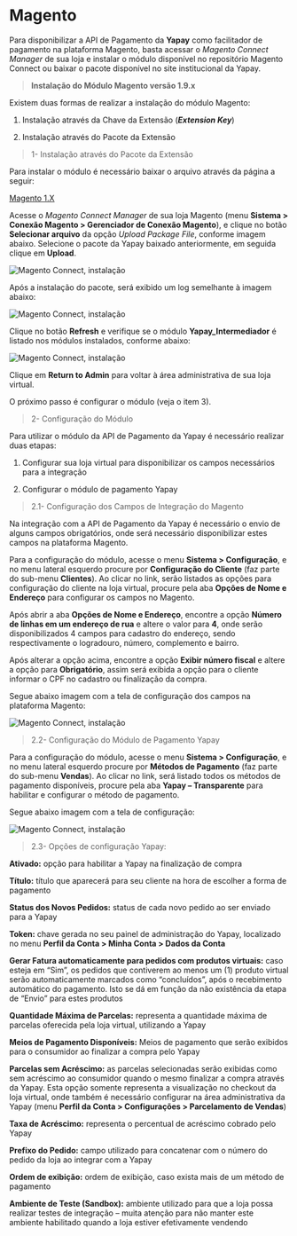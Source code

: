# Magento

Para disponibilizar a API de Pagamento da **Yapay** como facilitador de pagamento na plataforma Magento, basta acessar o _Magento Connect Manager_ de sua loja e instalar o módulo disponível no repositório Magento Connect ou baixar o pacote disponível no site institucional da Yapay.

> **Instalação do Módulo Magento versão 1.9.x**


Existem duas formas de realizar a instalação do módulo Magento:

1. Instalação através da Chave da Extensão (**_Extension Key_**)

2. Instalação através do Pacote da Extensão


> 1- Instalação através do Pacote da Extensão


Para instalar o módulo é necessário baixar o arquivo através da página a seguir:

<a href="https://intermediador.dev.yapay.com.br/download/yapay/magento/Yapay_Intermediador-2.1.4.tgz" class="btn  btn-default btn-wide btn-call-to-action btnMagento"><i class="fa fa-arrow-circle-down" aria-hidden="true"></i>Magento 1.X</a>


Acesse o _Magento Connect Manager_ de sua loja Magento (menu **Sistema > Conexão Magento > Gerenciador de Conexão Magento**), e clique no botão **Selecionar arquivo** da opção _Upload Package File_, conforme imagem abaixo. Selecione o pacote da Yapay baixado anteriormente, em seguida clique em **Upload**.


![Magento Connect, instalação](/images/magento/install_magento_4.png "Magento Connect, instalação")

Após a instalação do pacote, será exibido um log semelhante à imagem abaixo:

![Magento Connect, instalação](/images/magento/install_magento_5.png "Magento Connect, instalação")

Clique no botão **Refresh** e verifique se o módulo **Yapay_Intermediador** é listado nos módulos instalados, conforme abaixo:

![Magento Connect, instalação](/images/magento/install_magento_6.png "Magento Connect, instalação")

Clique em **Return to Admin** para voltar à área administrativa de sua loja virtual.

O próximo passo é configurar o módulo (veja o item 3).


> 2- Configuração do Módulo

Para utilizar o módulo da API de Pagamento da Yapay é necessário realizar duas etapas:

1. Configurar sua loja virtual para disponibilizar os campos necessários para a integração

2. Configurar o módulo de pagamento Yapay


> 2.1- Configuração dos Campos de Integração do Magento

Na integração com a API de Pagamento da Yapay é necessário o envio de alguns campos obrigatórios, onde será necessário disponibilizar estes campos na plataforma Magento.

Para a configuração do módulo, acesse o menu **Sistema > Configuração**, e no menu lateral esquerdo procure por **Configuração do Cliente** (faz parte do sub-menu **Clientes**). Ao clicar no link, serão listados as opções para configuração do cliente na loja virtual, procure pela aba **Opções de Nome e Endereço** para configurar os campos no Magento.

Após abrir a aba **Opções de Nome e Endereço**, encontre a opção **Número de linhas em um endereço de rua** e altere o valor para **4**, onde serão disponibilizados 4 campos para cadastro do endereço, sendo respectivamente o logradouro, número, complemento e bairro.

Após alterar a opção acima, encontre a opção **Exibir número fiscal** e altere a opção para **Obrigatório**, assim será exibida a opção para o cliente informar o CPF no cadastro ou finalização da compra.

Segue abaixo imagem com a tela de configuração dos campos na plataforma Magento:

![Magento Connect, instalação](/images/magento/install_magento_7.png "Magento Connect, instalação")


> 2.2- Configuração do Módulo de Pagamento Yapay

Para a configuração do módulo, acesse o menu **Sistema > Configuração**, e no menu lateral esquerdo procure por **Métodos de Pagamento** (faz parte do sub-menu **Vendas**). Ao clicar no link, será listado todos os métodos de pagamento disponíveis, procure pela aba **Yapay – Transparente** para habilitar e configurar o método de pagamento.

Segue abaixo imagem com a tela de configuração:

![Magento Connect, instalação](/images/magento/install_magento_8.png "Magento Connect, instalação")


> 2.3- Opções de configuração Yapay:


**Ativado:** opção para habilitar a Yapay na finalização de compra

**Título:** título que aparecerá para seu cliente na hora de escolher a forma de pagamento

**Status dos Novos Pedidos:** status de cada novo pedido ao ser enviado para a Yapay

**Token:** chave gerada no seu painel de administração do Yapay, localizado no menu **Perfil da Conta > Minha Conta > Dados da Conta**

**Gerar Fatura automaticamente para pedidos com produtos virtuais:** caso esteja em “Sim”, os pedidos que contiverem ao menos um (1) produto virtual serão automaticamente marcados como “concluídos”, após o recebimento automático do pagamento. Isto se dá em função da não existência da etapa de “Envio” para estes produtos

**Quantidade Máxima de Parcelas:** representa a quantidade máxima de parcelas oferecida pela loja virtual, utilizando a Yapay

**Meios de Pagamento Disponíveis:** Meios de pagamento que serão exibidos para o consumidor ao finalizar a compra pelo Yapay

**Parcelas sem Acréscimo:** as parcelas selecionadas serão exibidas como sem acréscimo ao consumidor quando o mesmo finalizar a compra através da Yapay. Esta opção somente representa a visualização no checkout da loja virtual, onde também é necessário configurar na área administrativa da Yapay (menu **Perfil da Conta > Configurações > Parcelamento de Vendas**)

**Taxa de Acréscimo:** representa o percentual de acréscimo cobrado pelo Yapay

**Prefixo do Pedido:** campo utilizado para concatenar com o número do pedido da loja ao integrar com a Yapay

**Ordem de exibição:** ordem de exibição, caso exista mais de um método de pagamento

**Ambiente de Teste (Sandbox):** ambiente utilizado para que a loja possa realizar testes de integração – muita atenção para não manter este ambiente habilitado quando a loja estiver efetivamente vendendo
